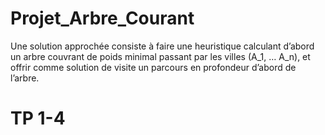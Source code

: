 # Projet_Arbre_Courant
Une solution approchée consiste à faire une heuristique calculant d’abord un arbre couvrant de poids minimal passant par les villes (A_1, … A_n), et offrir comme solution de visite un parcours en profondeur d’abord de l’arbre. 
# TP 1-4
